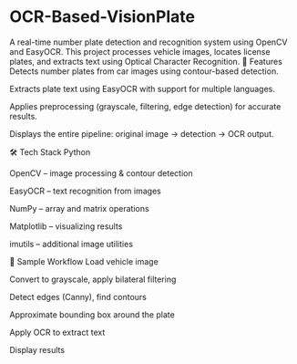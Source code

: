 # OCR-Based-VisionPlate
A real-time number plate detection and recognition system using OpenCV and EasyOCR. This project processes vehicle images, locates license plates, and extracts text using Optical Character Recognition.
🚀 Features
Detects number plates from car images using contour-based detection.

Extracts plate text using EasyOCR with support for multiple languages.

Applies preprocessing (grayscale, filtering, edge detection) for accurate results.

Displays the entire pipeline: original image → detection → OCR output.

🛠️ Tech Stack
Python

OpenCV – image processing & contour detection

EasyOCR – text recognition from images

NumPy – array and matrix operations

Matplotlib – visualizing results

imutils – additional image utilities

📸 Sample Workflow
Load vehicle image

Convert to grayscale, apply bilateral filtering

Detect edges (Canny), find contours

Approximate bounding box around the plate

Apply OCR to extract text

Display results
